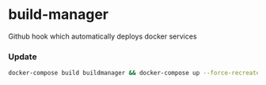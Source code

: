 # build-manager
Github hook which automatically deploys docker services

### Update
``` bash
docker-compose build buildmanager && docker-compose up --force-recreate -d buildmanager
```
